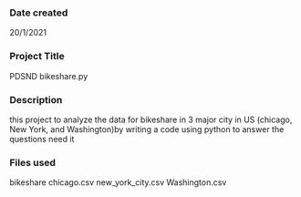 ### Date created
20/1/2021

### Project Title
PDSND bikeshare.py
### Description
this project to analyze the data for bikeshare in 3 major city in US (chicago, New York, and Washington)by writing a code using python to answer the questions need it
### Files used
bikeshare
chicago.csv
new_york_city.csv
Washington.csv
